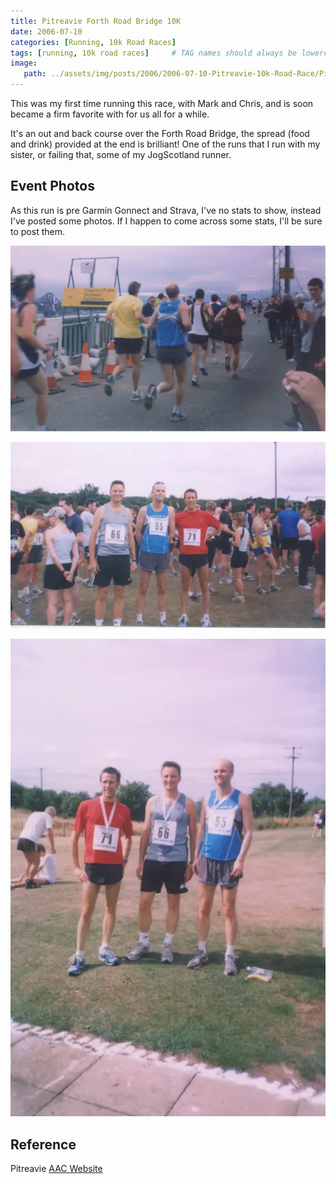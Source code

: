 ```yaml
---
title: Pitreavie Forth Road Bridge 10K
date: 2006-07-10
categories: [Running, 10k Road Races]
tags: [running, 10k road races]     # TAG names should always be lowercase
image:
   path: ../assets/img/posts/2006/2006-07-10-Pitreavie-10k-Road-Race/Pitreavie-10K-1.webp
---
```


This was my first time running this race, with Mark and Chris, and is soon became a firm favorite with for us all for a while.

It's an out and back course over the Forth Road Bridge, the spread (food and drink) provided at the end is brilliant! One of the runs that I run with my sister, or failing that, some of my JogScotland runner.

## Event Photos

As this run is pre Garmin Gonnect and Strava, I've no stats to show, instead I've posted some photos. If I happen to come across some stats, I'll be sure to post them.

![Pitreavie 10K](../assets/img/posts/2006/2006-07-10-Pitreavie-10k-Road-Race/Pitreavie-10K-2.webp)

![Pitreavie 10K](../assets/img/posts/2006/2006-07-10-Pitreavie-10k-Road-Race/Pitreavie-10K-3.webp)

![Pitreavie 10K](../assets/img/posts/2006/2006-07-10-Pitreavie-10k-Road-Race/Pitreavie-10K-4.webp)

## Reference

Pitreavie [AAC Website](https://pitreavie-aac.co.uk/)
